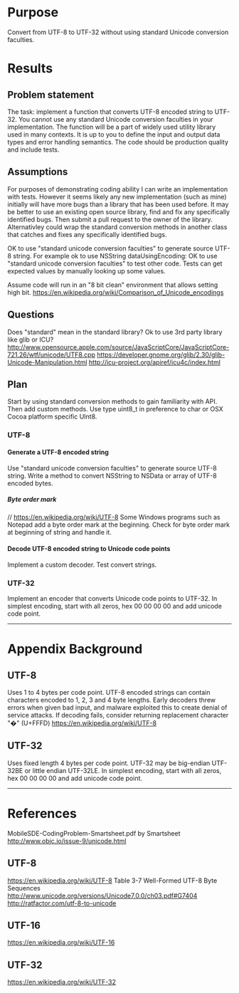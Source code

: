 # Purpose
Convert from UTF-8 to UTF-32 without using standard Unicode conversion faculties.

# Results

## Problem statement
The task: implement a function that converts UTF-8 encoded string to UTF-32.
You cannot use any standard Unicode conversion faculties in your implementation.
The function will be a part of widely used utility library used in many contexts.
It is up to you to define the input and output data types and error handling semantics.
The code should be production quality and include tests.

## Assumptions
For purposes of demonstrating coding ability I can write an implementation with tests.
However it seems likely any new implementation (such as mine) initially will have more bugs than a library that has been used before.
It may be better to use an existing open source library, find and fix any specifically identified bugs.
Then submit a pull request to the owner of the library.
Alternativley could wrap the standard conversion methods in another class that catches and fixes any specifically identified bugs.

OK to use "standard unicode conversion faculties" to generate source UTF-8 string.
For example ok to use NSString dataUsingEncoding:
OK to use "standard unicode conversion faculties" to test other code.
Tests can get expected values by manually looking up some values.

Assume code will run in an "8 bit clean" environment that allows setting high bit.
https://en.wikipedia.org/wiki/Comparison_of_Unicode_encodings

## Questions
Does "standard" mean in the standard library?
Ok to use 3rd party library like glib or ICU?
http://www.opensource.apple.com/source/JavaScriptCore/JavaScriptCore-721.26/wtf/unicode/UTF8.cpp
https://developer.gnome.org/glib/2.30/glib-Unicode-Manipulation.html
http://icu-project.org/apiref/icu4c/index.html

## Plan
Start by using standard conversion methods to gain familiarity with API.
Then add custom methods.
Use type uint8_t in preference to char or OSX Cocoa platform specific UInt8.

### UTF-8

#### Generate a UTF-8 encoded string
Use "standard unicode conversion faculties" to generate source UTF-8 string.
Write a method to convert NSString to NSData or array of UTF-8 encoded bytes.

##### Byte order mark
// https://en.wikipedia.org/wiki/UTF-8
Some Windows programs such as Notepad add a byte order mark at the beginning.
Check for byte order mark at beginning of string and handle it.

#### Decode UTF-8 encoded string to Unicode code points
Implement a custom decoder.
Test convert strings.

### UTF-32
Implement an encoder that converts Unicode code points to UTF-32.
In simplest encoding, start with all zeros, hex 00 00 00 00 and add unicode code point.

---

# Appendix Background

## UTF-8
Uses 1 to 4 bytes per code point.
UTF-8 encoded strings can contain characters encoded to 1, 2, 3 and 4 byte lengths.
Early decoders threw errors when given bad input, and malware exploited this
to create denial of service attacks.
If decoding fails, consider returning replacement character "�" (U+FFFD)
https://en.wikipedia.org/wiki/UTF-8

## UTF-32
Uses fixed length 4 bytes per code point.
UTF-32 may be big-endian UTF-32BE or little endian UTF-32LE.
In simplest encoding, start with all zeros, hex 00 00 00 00 and add unicode code point. 

---

# References
MobileSDE-CodingProblem-Smartsheet.pdf by Smartsheet
http://www.objc.io/issue-9/unicode.html

## UTF-8
https://en.wikipedia.org/wiki/UTF-8
Table 3-7 Well-Formed UTF-8 Byte Sequences
http://www.unicode.org/versions/Unicode7.0.0/ch03.pdf#G7404
http://ratfactor.com/utf-8-to-unicode

## UTF-16
https://en.wikipedia.org/wiki/UTF-16

## UTF-32
https://en.wikipedia.org/wiki/UTF-32
